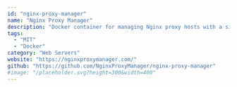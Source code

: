 ```yaml
---
id: "nginx-proxy-manager"
name: "Nginx Proxy Manager"
description: "Docker container for managing Nginx proxy hosts with a simple, powerful interface."
tags:
  - "MIT"
  - "Docker"
category: "Web Servers"
website: "https://nginxproxymanager.com/"
github: "https://github.com/NginxProxyManager/nginx-proxy-manager"
#image: "/placeholder.svg?height=300&width=400"
---
```


